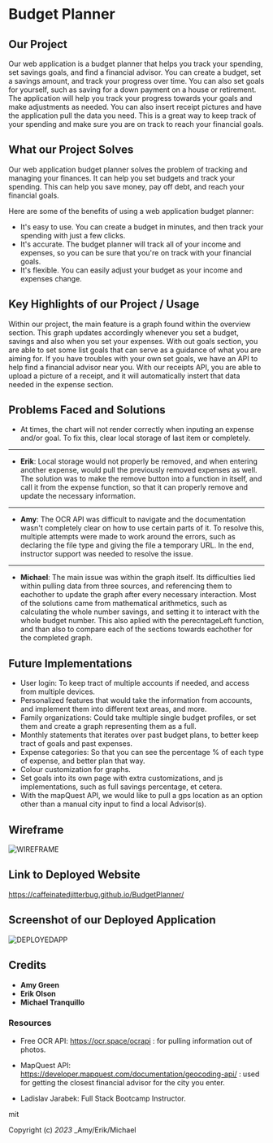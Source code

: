 # Budget Planner

## Our Project
Our web application is a budget planner that helps you track your spending, set savings goals, and find a financial advisor. 
You can create a budget, set a savings amount, and track your progress over time. You can also set goals for yourself, such as saving for a down payment on a house or retirement. 
The application will help you track your progress towards your goals and make adjustments as needed. 
You can also insert receipt pictures and have the application pull the data you need. This is a great way to keep track of your spending and make sure you are on track to reach your financial goals.

## What our Project Solves
Our web application budget planner solves the problem of tracking and managing your finances. It can help you set budgets and track your spending. This can help you save money, pay off debt, and reach your financial goals.

Here are some of the benefits of using a web application budget planner:

* It's easy to use. You can create a budget in minutes, and then track your spending with just a few clicks.
* It's accurate. The budget planner will track all of your income and expenses, so you can be sure that you're on track with your financial goals.
* It's flexible. You can easily adjust your budget as your income and expenses change.

## Key Highlights of our Project / Usage
Within our project, the main feature is a graph found within the overview section. 
This graph updates accordingly whenever you set a budget, savings and also when you set your expenses. 
With out goals section, you are able to set some list goals that can serve as a guidance of what you are aiming for. 
If you have troubles with your own set goals, we have an API to help find a financial advisor near you.
With our receipts API, you are able to upload a picture of a receipt, and it will automatically instert that data needed in the expense section. 

## Problems Faced and Solutions
* At times, the chart will not render correctly when inputing an expense and/or goal. To fix this, clear local storage of last item or completely. 
_____________________________________________________________________________________________________________________
* **Erik**: Local storage would not properly be removed, and when entering another expense, would pull the previously removed expenses as well. The solution was to make the remove button into a function in itself, and call it from the expense function, so that it can properly remove and update the necessary information. 
_____________________________________________________________________________________________________________________
* **Amy**: The OCR API was difficult to navigate and the documentation wasn't completely clear on how to use certain parts of it. To resolve this, multiple attempts were made to work around the errors, such as declaring the file type and giving the file a temporary URL. In the end, instructor support was needed to resolve the issue.
_____________________________________________________________________________________________________________________
* **Michael**: The main issue was within the graph itself. Its difficulties lied within pulling data from three sources, and referencing them to eachother to update the graph after every necessary interaction. Most of the solutions came from mathematical arithmetics, such as calculating the whole number savings, and setting it to interact with the whole budget number. This also aplied with the perecntageLeft function, and than also to compare each of the sections towards eachother for the completed graph. 

## Future Implementations
* User login: To keep tract of multiple accounts if needed, and access from multiple devices.
* Personalized features that would take the information from accounts, and implement them into different text areas, and more. 
* Family organizations: Could take multiple single budget profiles, or set them and create a graph representing them as a full.
* Monthly statements that iterates over past budget plans, to better keep tract of goals and past expenses. 
* Expense categories: So that you can see the percentage % of each type of expense, and better plan that way. 
* Colour customization for graphs.
* Set goals into its own page with extra customizations, and js implementations, such as full savings percentage, et cetera.
* With the mapQuest API, we would like to pull a gps location as an option other than a manual city input to find a local Advisor(s).

## Wireframe
![WIREFRAME](https://github.com/CaffeinatedJitterBug/BudgetPlanner/assets/117021869/cdb80972-70f1-4535-8c64-89fbe0d8068d)

## Link to Deployed Website
https://caffeinatedjitterbug.github.io/BudgetPlanner/

## Screenshot of our Deployed Application
![DEPLOYEDAPP](https://github.com/CaffeinatedJitterBug/BudgetPlanner/assets/117021869/dd07f916-8423-4139-9ee9-ed4227523b99)

## Credits
* **Amy Green**
* **Erik Olson**
* **Michael Tranquillo**

### Resources

* Free OCR API: https://ocr.space/ocrapi : for pulling information out of photos. 

* MapQuest API: https://developer.mapquest.com/documentation/geocoding-api/ : used for getting the closest financial advisor for the city you enter.

* Ladislav Jarabek: Full Stack Bootcamp Instructor.

mit

Copyright (c) _2023_ _Amy/Erik/Michael
